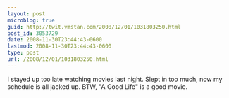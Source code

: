 ```yaml
---
layout: post
microblog: true
guid: http://twit.vmstan.com/2008/12/01/1031803250.html
post_id: 3053729
date: 2008-11-30T23:44:43-0600
lastmod: 2008-11-30T23:44:43-0600
type: post
url: /2008/12/01/1031803250.html
---
```

I stayed up too late watching movies last night. Slept in too much, now my schedule is all jacked up. BTW, "A Good Life" is a good movie.
